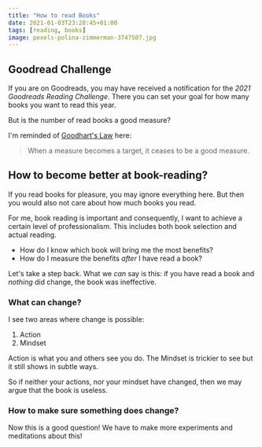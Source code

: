 ```yaml
---
title: "How to read Books"
date: 2021-01-03T23:28:45+01:00
tags: [reading, books]
image: pexels-polina-zimmerman-3747507.jpg
---
```



## Goodread Challenge

If you are on Goodreads, you may have received a notification for the _2021 Goodreads Reading Challenge_. There you can set your goal for how many books you want to read this year.

But is the number of read books a good measure?

I'm reminded of [Goodhart's Law](https://en.wikipedia.org/wiki/Goodhart%27s_law) here:

> When a measure becomes a target, it ceases to be a good measure.

## How to become better at book-reading?

If you read books for pleasure, you may ignore everything here. But then you would also not care about how much books you read.

For me, book reading is important and consequently, I want to achieve a certain level of professionalism. This includes both book selection and actual reading.

- How do I know which book will bring me the most benefits?
- How do I measure the benefits _after_ I have read a book?

Let's take a step back. What we _can_ say is this: if you have read a book and _nothing_ did change, the book was ineffective.

### What can change?

I see two areas where change is possible:

1) Action
2) Mindset

Action is what you and others see you do. The Mindset is trickier to see but it still shows in subtle ways.

So if neither your actions, nor your mindset have changed, then we may argue that the book is useless.

### How to make sure something does change?

Now this is a good question! We have to make more experiments and meditations about this!
